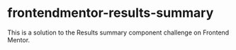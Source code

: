 # frontendmentor-results-summary
This is a solution to the Results summary component challenge on Frontend Mentor.
